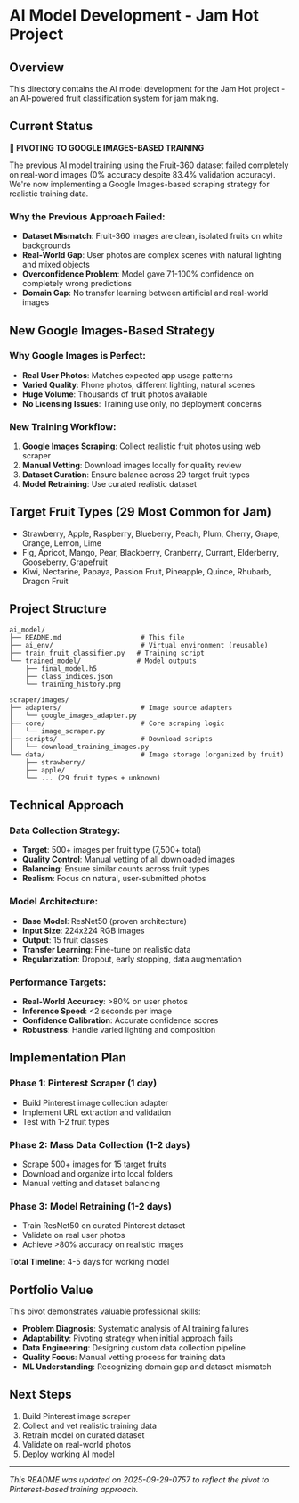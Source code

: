 # AI Model Development - Jam Hot Project

## Overview
This directory contains the AI model development for the Jam Hot project - an AI-powered fruit classification system for jam making.

## Current Status
**🔄 PIVOTING TO GOOGLE IMAGES-BASED TRAINING**

The previous AI model training using the Fruit-360 dataset failed completely on real-world images (0% accuracy despite 83.4% validation accuracy). We're now implementing a Google Images-based scraping strategy for realistic training data.

### Why the Previous Approach Failed:
- **Dataset Mismatch**: Fruit-360 images are clean, isolated fruits on white backgrounds
- **Real-World Gap**: User photos are complex scenes with natural lighting and mixed objects
- **Overconfidence Problem**: Model gave 71-100% confidence on completely wrong predictions
- **Domain Gap**: No transfer learning between artificial and real-world images

## New Google Images-Based Strategy

### Why Google Images is Perfect:
- **Real User Photos**: Matches expected app usage patterns
- **Varied Quality**: Phone photos, different lighting, natural scenes
- **Huge Volume**: Thousands of fruit photos available
- **No Licensing Issues**: Training use only, no deployment concerns

### New Training Workflow:
1. **Google Images Scraping**: Collect realistic fruit photos using web scraper
2. **Manual Vetting**: Download images locally for quality review
3. **Dataset Curation**: Ensure balance across 29 target fruit types
4. **Model Retraining**: Use curated realistic dataset

## Target Fruit Types (29 Most Common for Jam)
- Strawberry, Apple, Raspberry, Blueberry, Peach, Plum, Cherry, Grape, Orange, Lemon, Lime
- Fig, Apricot, Mango, Pear, Blackberry, Cranberry, Currant, Elderberry, Gooseberry, Grapefruit
- Kiwi, Nectarine, Papaya, Passion Fruit, Pineapple, Quince, Rhubarb, Dragon Fruit

## Project Structure
```
ai_model/
├── README.md                    # This file
├── ai_env/                      # Virtual environment (reusable)
├── train_fruit_classifier.py   # Training script
└── trained_model/              # Model outputs
    ├── final_model.h5
    ├── class_indices.json
    └── training_history.png

scraper/images/
├── adapters/                    # Image source adapters
│   └── google_images_adapter.py
├── core/                        # Core scraping logic
│   └── image_scraper.py
├── scripts/                     # Download scripts
│   └── download_training_images.py
└── data/                        # Image storage (organized by fruit)
    ├── strawberry/
    ├── apple/
    └── ... (29 fruit types + unknown)
```

## Technical Approach

### Data Collection Strategy:
- **Target**: 500+ images per fruit type (7,500+ total)
- **Quality Control**: Manual vetting of all downloaded images
- **Balancing**: Ensure similar counts across fruit types
- **Realism**: Focus on natural, user-submitted photos

### Model Architecture:
- **Base Model**: ResNet50 (proven architecture)
- **Input Size**: 224x224 RGB images
- **Output**: 15 fruit classes
- **Transfer Learning**: Fine-tune on realistic data
- **Regularization**: Dropout, early stopping, data augmentation

### Performance Targets:
- **Real-World Accuracy**: >80% on user photos
- **Inference Speed**: <2 seconds per image
- **Confidence Calibration**: Accurate confidence scores
- **Robustness**: Handle varied lighting and composition

## Implementation Plan

### Phase 1: Pinterest Scraper (1 day)
- Build Pinterest image collection adapter
- Implement URL extraction and validation
- Test with 1-2 fruit types

### Phase 2: Mass Data Collection (1-2 days)
- Scrape 500+ images for 15 target fruits
- Download and organize into local folders
- Manual vetting and dataset balancing

### Phase 3: Model Retraining (1-2 days)
- Train ResNet50 on curated Pinterest dataset
- Validate on real user photos
- Achieve >80% accuracy on realistic images

**Total Timeline**: 4-5 days for working model

## Portfolio Value

This pivot demonstrates valuable professional skills:
- **Problem Diagnosis**: Systematic analysis of AI training failures
- **Adaptability**: Pivoting strategy when initial approach fails
- **Data Engineering**: Designing custom data collection pipeline
- **Quality Focus**: Manual vetting process for training data
- **ML Understanding**: Recognizing domain gap and dataset mismatch

## Next Steps
1. Build Pinterest image scraper
2. Collect and vet realistic training data
3. Retrain model on curated dataset
4. Validate on real-world photos
5. Deploy working AI model

---

*This README was updated on 2025-09-29-0757 to reflect the pivot to Pinterest-based training approach.*